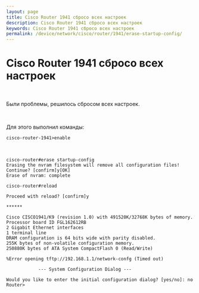 ```yaml
---
layout: page
title: Cisco Router 1941 сбросо всех настроек
description: Cisco Router 1941 сбросо всех настроек
keywords: Cisco Router 1941 сбросо всех настроек
permalink: /device/network/cisco/router/1941/erase-startup-config/
---
```


# Cisco Router 1941 сбросо всех настроек

<br/>

Были проблемы, решилось сбросом всех настроек.

<br/>

Для этого выполнил команды:

```
cisco-router-1941>enable
```

<br/>

```
cisco-router#erase startup-config
Erasing the nvram filesystem will remove all configuration files! Continue? [confirm]y[OK]
Erase of nvram: complete

cisco-router#reload

Proceed with reload? [confirm]y

******

Cisco CISCO1941/K9 (revision 1.0) with 491520K/32768K bytes of memory.
Processor board ID FGL162612RB
2 Gigabit Ethernet interfaces
1 terminal line
DRAM configuration is 64 bits wide with parity disabled.
255K bytes of non-volatile configuration memory.
250880K bytes of ATA System CompactFlash 0 (Read/Write)

%Error opening tftp://192.168.1.1/network-confg (Timed out)

            --- System Configuration Dialog ---

Would you like to enter the initial configuration dialog? [yes/no]: no
Router>
```
